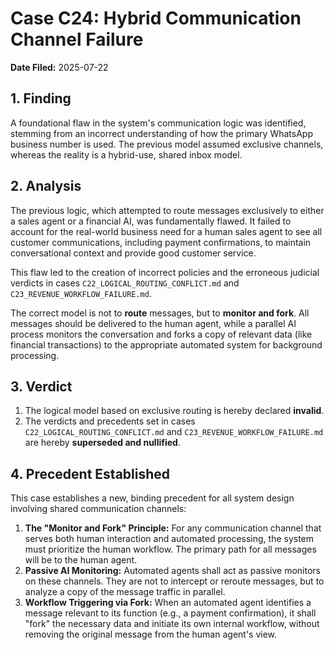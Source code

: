 # Case C24: Hybrid Communication Channel Failure

**Date Filed:** 2025-07-22

## 1. Finding

A foundational flaw in the system's communication logic was identified, stemming from an incorrect understanding of how the primary WhatsApp business number is used. The previous model assumed exclusive channels, whereas the reality is a hybrid-use, shared inbox model.

## 2. Analysis

The previous logic, which attempted to route messages exclusively to either a sales agent or a financial AI, was fundamentally flawed. It failed to account for the real-world business need for a human sales agent to see all customer communications, including payment confirmations, to maintain conversational context and provide good customer service.

This flaw led to the creation of incorrect policies and the erroneous judicial verdicts in cases `C22_LOGICAL_ROUTING_CONFLICT.md` and `C23_REVENUE_WORKFLOW_FAILURE.md`.

The correct model is not to **route** messages, but to **monitor and fork**. All messages should be delivered to the human agent, while a parallel AI process monitors the conversation and forks a copy of relevant data (like financial transactions) to the appropriate automated system for background processing.

## 3. Verdict

1.  The logical model based on exclusive routing is hereby declared **invalid**.
2.  The verdicts and precedents set in cases `C22_LOGICAL_ROUTING_CONFLICT.md` and `C23_REVENUE_WORKFLOW_FAILURE.md` are hereby **superseded and nullified**.

## 4. Precedent Established

This case establishes a new, binding precedent for all system design involving shared communication channels:

1.  **The "Monitor and Fork" Principle:** For any communication channel that serves both human interaction and automated processing, the system must prioritize the human workflow. The primary path for all messages will be to the human agent.
2.  **Passive AI Monitoring:** Automated agents shall act as passive monitors on these channels. They are not to intercept or reroute messages, but to analyze a copy of the message traffic in parallel.
3.  **Workflow Triggering via Fork:** When an automated agent identifies a message relevant to its function (e.g., a payment confirmation), it shall "fork" the necessary data and initiate its own internal workflow, without removing the original message from the human agent's view.
